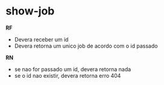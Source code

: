 # show-job

**RF**
  - Devera receber um id
  - Devera retorna um unico job de acordo com o id passado

**RN**
  - se nao for passado um id, devera retorna nada
  - se o id nao existir, devera retorna erro 404
